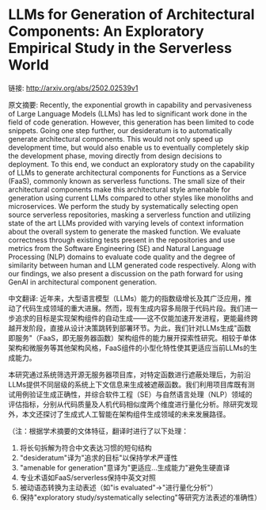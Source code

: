 # LLMs for Generation of Architectural Components: An Exploratory Empirical Study in the Serverless World

链接: http://arxiv.org/abs/2502.02539v1

原文摘要:
Recently, the exponential growth in capability and pervasiveness of Large
Language Models (LLMs) has led to significant work done in the field of code
generation. However, this generation has been limited to code snippets. Going
one step further, our desideratum is to automatically generate architectural
components. This would not only speed up development time, but would also
enable us to eventually completely skip the development phase, moving directly
from design decisions to deployment. To this end, we conduct an exploratory
study on the capability of LLMs to generate architectural components for
Functions as a Service (FaaS), commonly known as serverless functions. The
small size of their architectural components make this architectural style
amenable for generation using current LLMs compared to other styles like
monoliths and microservices. We perform the study by systematically selecting
open source serverless repositories, masking a serverless function and
utilizing state of the art LLMs provided with varying levels of context
information about the overall system to generate the masked function. We
evaluate correctness through existing tests present in the repositories and use
metrics from the Software Engineering (SE) and Natural Language Processing
(NLP) domains to evaluate code quality and the degree of similarity between
human and LLM generated code respectively. Along with our findings, we also
present a discussion on the path forward for using GenAI in architectural
component generation.

中文翻译:
近年来，大型语言模型（LLMs）能力的指数级增长及其广泛应用，推动了代码生成领域的重大进展。然而，现有生成内容多局限于代码片段。我们进一步追求的目标是实现架构组件的自动生成——这不仅能加速开发进程，更能最终跨越开发阶段，直接从设计决策跳转到部署环节。为此，我们针对LLMs生成"函数即服务"（FaaS，即无服务器函数）架构组件的能力展开探索性研究。相较于单体架构和微服务等其他架构风格，FaaS组件的小型化特性使其更适应当前LLMs的生成能力。

本研究通过系统筛选开源无服务器项目库，对特定函数进行遮蔽处理后，为前沿LLMs提供不同层级的系统上下文信息来生成被遮蔽函数。我们利用项目库既有测试用例验证生成正确性，并综合软件工程（SE）与自然语言处理（NLP）领域的评估指标，分别从代码质量及人机代码相似度两个维度进行量化分析。除研究发现外，本文还探讨了生成式人工智能在架构组件生成领域的未来发展路径。

（注：根据学术摘要的文体特征，翻译时进行了以下处理：
1. 将长句拆解为符合中文表达习惯的短句结构
2. "desideratum"译为"追求的目标"以保持学术严谨性
3. "amenable for generation"意译为"更适应...生成能力"避免生硬直译
4. 专业术语如FaaS/serverless保持中英文对照
5. 被动语态转换为主动表述（如"is evaluated"→"进行量化分析"）
6. 保持"exploratory study/systematically selecting"等研究方法表述的准确性）
